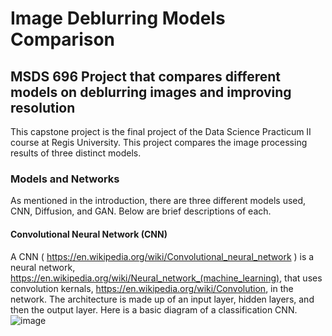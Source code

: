 # Image Deblurring Models Comparison
## MSDS 696 Project that compares different models on deblurring images and improving resolution

This capstone project is the final project of the Data Science Practicum II course at Regis University. This project compares the image processing results of three distinct models. 

### Models and Networks
As mentioned in the introduction, there are three different models used, CNN, Diffusion, and GAN. Below are brief descriptions of each.
#### Convolutional Neural Network (CNN)
A CNN ( https://en.wikipedia.org/wiki/Convolutional_neural_network ) is a neural network, https://en.wikipedia.org/wiki/Neural_network_(machine_learning), that uses convolution kernals, https://en.wikipedia.org/wiki/Convolution, in the network. The architecture is made up of an input layer, hidden layers, and then the output layer. Here is a basic diagram of a classification CNN.
![image](https://github.com/user-attachments/assets/3bf9ac42-c92f-442e-9fa7-55cf143bd534)


